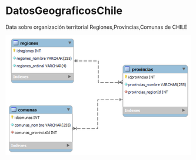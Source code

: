 # DatosGeograficosChile
Data sobre organización territorial Regiones,Provincias,Comunas de CHILE


![Image text](https://github.com/ibrito/DatosGeograficosChile/blob/main/extras/DB_RegionesProvinciasComunas_chile.png)
